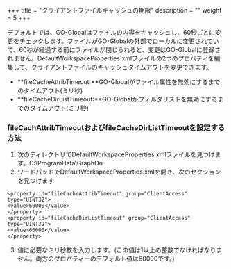 +++
title = "クライアントファイルキャッシュの期限"
description = ""
weight = 5
+++


デフォルトでは、GO-Globalはファイルの内容をキャッシュし、60秒ごとに変更をチェックします。ファイルがGO-Globalの外部でローカルに変更されていて、60秒が経過する前にファイルが閉じられると、変更はGO-Globalに登録されません。DefaultWorkspaceProperties.xmlファイルの2つのプロパティを編集して、クライアントファイルのキャッシュタイムアウトを変更できます。

* **fileCacheAttribTimeout:**GO-Globalがファイル属性を無効にするまでのタイムアウト(ミリ秒)
* **fileCacheDirListTimeout:**GO-Globalがフォルダリストを無効にするまでのタイムアウト(ミリ秒)

### fileCachAttribTimeoutおよびfileCacheDirListTimeoutを設定する方法

1. 次のディレクトリでDefaultWorkspaceProperties.xmlファイルを見つけます。C:\ProgramData\GraphOn
2. ワードパッドでDefaultWorkspaceProperties.xmlを開き、次のセクションを見つけます
```
<property id="fileCacheAttribTimeout" group="ClientAccess" type="UINT32">
<value>60000</value>
</property>
<property id="fileCacheDirListTimeout" group="ClientAccess" type="UINT32">
<value>60000</value>
</property>
```

3. 値に必要なミリ秒数を入力します。(この値は1以上の整数でなければなりません。両方のプロパティーのデフォルト値は60000です。)
